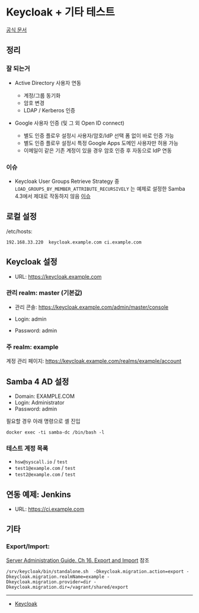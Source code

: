 # Keycloak + 기타 테스트

[공식 문서](http://www.keycloak.org/documentation.html)


## 정리

### 잘 되는거

* Active Directory 사용자 연동
   - 계정/그룹 동기화
   - 암호 변경
   - LDAP / Kerberos 인증

* Google 사용자 인증 (및 그 외 Open ID connect)
   - 별도 인증 플로우 설정시 사용자/암호/IdP 선택 폼 없이 바로 인증 가능
   - 별도 인증 플로우 설정시 특정 Google Apps 도메인 사용자만 허용 가능
   - 이메일이 같은 기존 계정이 있을 경우 암호 인증 후 자동으로 IdP 연동

### 이슈
   - Keycloak User Groups Retrieve Strategy 중 `LOAD_GROUPS_BY_MEMBER_ATTRIBUTE_RECURSIVELY` 는 예제로 설정한 Samba 4.3에서 제대로 작동하지 않음 [이슈](https://bugzilla.samba.org/show_bug.cgi?id=10493)


## 로컬 설정

/etc/hosts:

```
192.168.33.220	keycloak.example.com ci.example.com
```

## Keycloak 설정

* URL: https://keycloak.example.com

### 관리 realm: master (기본값)

* 관리 콘솔: https://keycloak.example.com/admin/master/console

* Login: admin
* Password: admin

### 주 realm: example

계정 관리 페이지: https://keycloak.example.com/realms/example/account

## Samba 4 AD 설정

* Domain: EXAMPLE.COM
* Login: Administrator
* Password: admin

필요할 경우 아래 명령으로 셸 진입

```
docker exec -ti samba-dc /bin/bash -l
```

### 테스트 계정 목록

* `hsw@syscall.io` / `test`
* `test1@example.com` / `test`
* `test2@example.com` / `test`

## 연동 예제: Jenkins

* URL: https://ci.example.com

## 기타

### Export/Import:

[Server Administration Guide. Ch 16. Export and Import](https://keycloak.gitbooks.io/server-adminstration-guide/content/topics/export-import.html) 참조

```
/srv/keycloak/bin/standalone.sh  -Dkeycloak.migration.action=export -Dkeycloak.migration.realmName=example -Dkeycloak.migration.provider=dir -Dkeycloak.migration.dir=/vagrant/shared/export
```


___

* [Keycloak](http://www.keycloak.org/)
